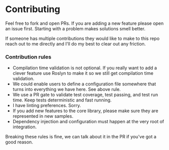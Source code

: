 # Contributing

Feel free to fork and open PRs. If you are adding a new feature please open an issue first. Starting with a problem makes solutions smell better.

If someone has multiple contributions they would like to make to this repo reach out to me directly and I'll do my best to clear out any friction.

### Contribution rules
- Compilation time validation is not optional. If you really want to add a clever feature use Roslyn to make it so we still get compilation time validation.
- We could enable users to define a configuration file somewhere that turns into everything we have here. See above rule.
- We use a PR gate to validate test coverage, test passing, and test run time. Keep tests deterministic and fast running.
- I have linting preferences. Sorry.
- If you add new features to the core library, please make sure they are represented in new samples.
- Dependency injection and configuration must happen at the very root of integration.

Breaking these rules is fine, we can talk about it in the PR if you've got a good reason.
